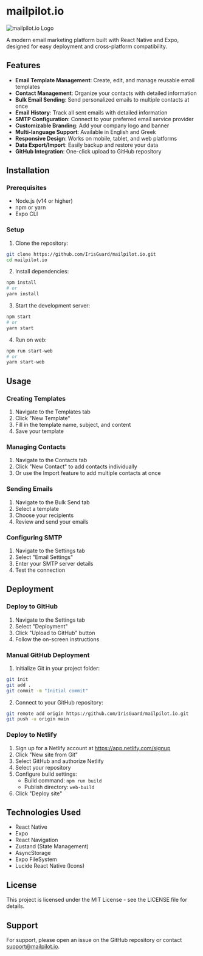 # mailpilot.io

![mailpilot.io Logo](https://via.placeholder.com/150x50?text=mailpilot.io)

A modern email marketing platform built with React Native and Expo, designed for easy deployment and cross-platform compatibility.

## Features

- **Email Template Management**: Create, edit, and manage reusable email templates
- **Contact Management**: Organize your contacts with detailed information
- **Bulk Email Sending**: Send personalized emails to multiple contacts at once
- **Email History**: Track all sent emails with detailed information
- **SMTP Configuration**: Connect to your preferred email service provider
- **Customizable Branding**: Add your company logo and banner
- **Multi-language Support**: Available in English and Greek
- **Responsive Design**: Works on mobile, tablet, and web platforms
- **Data Export/Import**: Easily backup and restore your data
- **GitHub Integration**: One-click upload to GitHub repository

## Installation

### Prerequisites

- Node.js (v14 or higher)
- npm or yarn
- Expo CLI

### Setup

1. Clone the repository:
```bash
git clone https://github.com/IrisGuard/mailpilot.io.git
cd mailpilot.io
```

2. Install dependencies:
```bash
npm install
# or
yarn install
```

3. Start the development server:
```bash
npm start
# or
yarn start
```

4. Run on web:
```bash
npm run start-web
# or
yarn start-web
```

## Usage

### Creating Templates

1. Navigate to the Templates tab
2. Click "New Template"
3. Fill in the template name, subject, and content
4. Save your template

### Managing Contacts

1. Navigate to the Contacts tab
2. Click "New Contact" to add contacts individually
3. Or use the Import feature to add multiple contacts at once

### Sending Emails

1. Navigate to the Bulk Send tab
2. Select a template
3. Choose your recipients
4. Review and send your emails

### Configuring SMTP

1. Navigate to the Settings tab
2. Select "Email Settings"
3. Enter your SMTP server details
4. Test the connection

## Deployment

### Deploy to GitHub

1. Navigate to the Settings tab
2. Select "Deployment"
3. Click "Upload to GitHub" button
4. Follow the on-screen instructions

### Manual GitHub Deployment

1. Initialize Git in your project folder:
```bash
git init
git add .
git commit -m "Initial commit"
```
2. Connect to your GitHub repository:
```bash
git remote add origin https://github.com/IrisGuard/mailpilot.io.git
git push -u origin main
```

### Deploy to Netlify

1. Sign up for a Netlify account at https://app.netlify.com/signup
2. Click "New site from Git"
3. Select GitHub and authorize Netlify
4. Select your repository
5. Configure build settings:
   - Build command: `npm run build`
   - Publish directory: `web-build`
6. Click "Deploy site"

## Technologies Used

- React Native
- Expo
- React Navigation
- Zustand (State Management)
- AsyncStorage
- Expo FileSystem
- Lucide React Native (Icons)

## License

This project is licensed under the MIT License - see the LICENSE file for details.

## Support

For support, please open an issue on the GitHub repository or contact support@mailpilot.io.